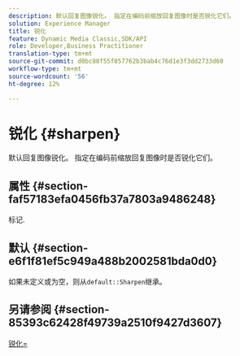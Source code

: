 ```yaml
---
description: 默认回复图像锐化。 指定在编码前缩放回复图像时是否锐化它们。
solution: Experience Manager
title: 锐化
feature: Dynamic Media Classic,SDK/API
role: Developer,Business Practitioner
translation-type: tm+mt
source-git-commit: d0bc88f55f857762b3bab4c76d1e3f3dd2733d60
workflow-type: tm+mt
source-wordcount: '56'
ht-degree: 12%

---
```



# 锐化 {#sharpen}

默认回复图像锐化。 指定在编码前缩放回复图像时是否锐化它们。

## 属性 {#section-faf57183efa0456fb37a7803a9486248}

标记.

## 默认 {#section-e6f1f81ef5c949a488b2002581bda0d0}

如果未定义或为空，则从`default::Sharpen`继承。

## 另请参阅 {#section-85393c62428f49739a2510f9427d3607}

[锐化=](../../../../../ir-api/http-protocol/image-rendering-api-ref/c-ir-http-protocol-ref/c-ir-http-protocol-command-reference/r-ir-http-sharpen.md#reference-13034d22d176483cb99ccafc2a4f6a6e)
